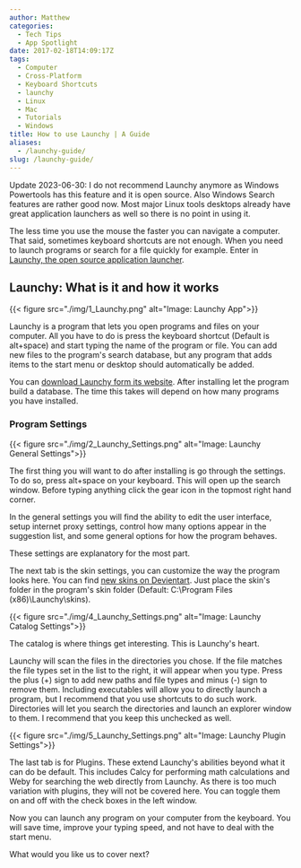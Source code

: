 ```yaml
---
author: Matthew
categories:
  - Tech Tips
  - App Spotlight
date: 2017-02-18T14:09:17Z
tags:
  - Computer
  - Cross-Platform
  - Keyboard Shortcuts
  - launchy
  - Linux
  - Mac
  - Tutorials
  - Windows
title: How to use Launchy | A Guide
aliases:
  - /launchy-guide/
slug: /launchy-guide/
---
```


Update 2023-06-30: I do not recommend Launchy anymore as Windows Powertools has this feature and it is open source. Also Windows Search features are rather good now. Most major Linux tools desktops already have great application launchers as well so there is no point in using it.

The less time you use the mouse the faster you can navigate a computer. That said, sometimes keyboard shortcuts are not enough. When you need to launch programs or search for a file quickly for example. Enter in [Launchy, the open source application launcher](http://www.launchy.net/about.php).

## Launchy: What is it and how it works

{{< figure src="./img/1_Launchy.png" alt="Image: Launchy App">}}

Launchy is a program that lets you open programs and files on your computer. All you have to do is press the keyboard shortcut (Default is alt+space) and start typing the name of the program or file. You can add new files to the program's search database, but any program that adds items to the start menu or desktop should automatically be added.

You can [download Launchy form its website](http://www.launchy.net/download.php). After installing let the program build a database. The time this takes will depend on how many programs you have installed.

### Program Settings

{{< figure src="./img/2_Launchy_Settings.png" alt="Image: Launchy General Settings">}}

The first thing you will want to do after installing is go through the settings. To do so, press alt+space on your keyboard. This will open up the search window. Before typing anything click the gear icon in the topmost right hand corner.

In the general settings you will find the ability to edit the user interface, setup internet proxy settings, control how many options appear in the suggestion list, and some general options for how the program behaves.

These settings are explanatory for the most part.

The next tab is the skin settings, you can customize the way the program looks here. You can find [new skins on Devientart](http://www.deviantart.com/browse/all/customization/skins/applaunchers/launchy/). Just place the skin's folder in the program's skin folder (Default: C:\Program Files (x86)\Launchy\skins).

{{< figure src="./img/4_Launchy_Settings.png" alt="Image: Launchy Catalog Settings">}}

The catalog is where things get interesting. This is Launchy's heart.

Launchy will scan the files in the directories you chose. If the file matches the file types set in the list to the right, it will appear when you type. Press the plus (+) sign to add new paths and file types and minus (-) sign to remove them. Including executables will allow you to directly launch a program, but I recommend that you use shortcuts to do such work. Directories will let you search the directories and launch an explorer window to them. I recommend that you keep this unchecked as well.

{{< figure src="./img/5_Launchy_Settings.png" alt="Image: Launchy Plugin Settings">}}


The last tab is for Plugins. These extend Launchy's abilities beyond what it can do be default. This includes Calcy for performing math calculations and Weby for searching the web directly from Launchy. As there is too much variation with plugins, they will not be covered here. You can toggle them on and off with the check boxes in the left window.

Now you can launch any program on your computer from the keyboard. You will save time, improve your typing speed, and not have to deal with the start menu.

What would you like us to cover next?